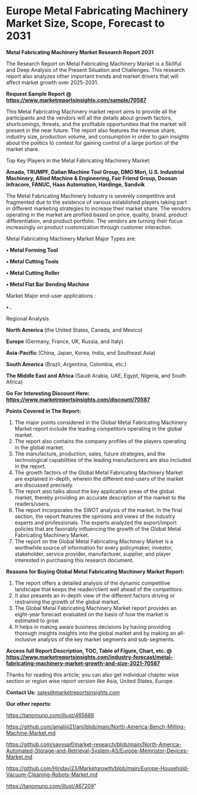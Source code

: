  # Europe Metal Fabricating Machinery Market Size, Scope, Forecast to 2031

<strong>Metal Fabricating Machinery Market Research Report 2031</strong>

The Research Report on Metal Fabricating Machinery Market is a Skillful and Deep Analysis of the Present Situation and Challenges. This research report also analyzes other important trends and market drivers that will affect market growth over 2025-2031.

<strong>Request Sample Report @ <a href=https://www.marketreportsinsights.com/sample/70587>https://www.marketreportsinsights.com/sample/70587</a></strong>

This Metal Fabricating Machinery market report aims to provide all the participants and the vendors will all the details about growth factors, shortcomings, threats, and the profitable opportunities that the market will present in the near future. The report also features the revenue share, industry size, production volume, and consumption in order to gain insights about the politics to contest for gaining control of a large portion of the market share.

Top Key Players in the Metal Fabricating Machinery Market:

<strong>Amada, TRUMPF, Dalian Machine Tool Group, DMG Mori, U.S. Industrial Machinery, Allied Machine & Engineering, Fair Friend Group, Doosan Infracore, FANUC, Haas Automation, Hardinge, Sandvik</strong>

The Metal Fabricating Machinery Industry is severely competitive and fragmented due to the existence of various established players taking part in different marketing strategies to increase their market share. The vendors operating in the market are profiled based on price, quality, brand, product differentiation, and product portfolio. The vendors are turning their focus increasingly on product customization through customer interaction.

Metal Fabricating Machinery Market Major Types are:

<strong>• Metal Forming Tool

• Metal Cutting Tools

• Metal Cutting Roller

• Metal Flat Bar Bending Machine</strong>

Market Major end-user applications :

<strong>• .</strong>

Regional Analysis

</u><strong><b>North America</b></strong> (the United States, Canada, and Mexico)

<strong><b>Europe </b></strong>(Germany, France, UK, Russia, and Italy)

<strong><b>Asia-Pacific</b></strong> (China, Japan, Korea, India, and Southeast Asia)

<strong><b>South America</b></strong> (Brazil, Argentina, Colombia, etc.)

<strong><b>The Middle East and Africa</b></strong> (Saudi Arabia, UAE, Egypt, Nigeria, and South Africa)

<strong>Go For Interesting Discount Here: <a href=https://www.marketreportsinsights.com/discount/70587>https://www.marketreportsinsights.com/discount/70587</a></strong>

<strong>Points Covered in The Report:</strong>
<ol>
  <li>The major points considered in the Global Metal Fabricating Machinery Market report include the leading competitors operating in the global market.</li>
  <li>The report also contains the company profiles of the players operating in the global market.</li>
  <li>The manufacture, production, sales, future strategies, and the technological capabilities of the leading manufacturers are also included in the report.</li>
  <li>The growth factors of the Global Metal Fabricating Machinery Market are explained in-depth, wherein the different end-users of the market are discussed precisely.</li>
  <li>The report also talks about the key application areas of the global market, thereby providing an accurate description of the market to the readers/users.</li>
  <li>The report incorporates the SWOT analysis of the market. In the final section, the report features the opinions and views of the industry experts and professionals. The experts analyzed the export/import policies that are favorably influencing the growth of the Global Metal Fabricating Machinery Market.</li>
  <li>The report on the Global Metal Fabricating Machinery Market is a worthwhile source of information for every policymaker, investor, stakeholder, service provider, manufacturer, supplier, and player interested in purchasing this research document.</li>
</ol>
<strong>Reasons for Buying Global Metal Fabricating Machinery Market Report:</strong>

<ol>
  <li>The report offers a detailed analysis of the dynamic competitive landscape that keeps the reader/client well ahead of the competitors.</li>
  <li>It also presents an in-depth view of the different factors driving or restraining the growth of the global market.</li>
  <li>The Global Metal Fabricating Machinery Market report provides an eight-year forecast evaluated on the basis of how the market is estimated to grow.</li>
  <li>It helps in making aware business decisions by having providing thorough insights insights into the global market and by making an all-inclusive analysis of the key market segments and sub-segments.</li>
</ol>
<strong>Access full Report Description, TOC, Table of Figure, Chart, etc. @ <a href=https://www.marketreportsinsights.com/industry-forecast/metal-fabricating-machinery-market-growth-and-size-2021-70587>https://www.marketreportsinsights.com/industry-forecast/metal-fabricating-machinery-market-growth-and-size-2021-70587</a></strong>


Thanks for reading this article; you can also get individual chapter wise section or region wise report version like Asia, United States, Europe.

<strong>Contact Us:</strong>
sales@marketreportsinsights.com

<strong>Our other reports:</strong>

<a href=https://tanomuno.com/illust/465688>https://tanomuno.com/illust/465688</a>

<a href=https://github.com/anjaliiii21/anj/blob/main/North-America-Bench-Milling-Machine-Market.md>https://github.com/anjaliiii21/anj/blob/main/North-America-Bench-Milling-Machine-Market.md</a>

<a href=https://github.com/sayysaif/market-research/blob/main/North-America-Automated-Storage-and-Retrieval-System-AS/Europe-Memristor-Devices-Market.md>https://github.com/sayysaif/market-research/blob/main/North-America-Automated-Storage-and-Retrieval-System-AS/Europe-Memristor-Devices-Market.md</a>

<a href=https://github.com/Hindavi23/Marketgrowth/blob/main/Europe-Household-Vacuum-Cleaning-Robots-Market.md>https://github.com/Hindavi23/Marketgrowth/blob/main/Europe-Household-Vacuum-Cleaning-Robots-Market.md</a>

<a href=https://tanomuno.com/illust/467209>https://tanomuno.com/illust/467209</a>"
